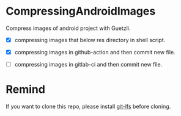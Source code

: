 # CompressingAndroidImages
Compress images of android project with Guetzli.

- [x] compressing images that below res directory in shell script.
- [x] compressing images in github-action and then commit new file.
- [ ] compressing images in gitlab-ci and then commit new file.


# Remind 
If you want to clone this repo, please install [git-lfs](https://git-lfs.github.com/) before cloning.